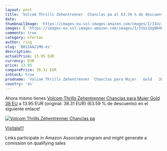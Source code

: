 ```yaml
---
layout: post
title: 'Volcom Thrills Zehentrenner  Chanclas pa al 63.59 % de descuento'
date: 
thumbnailImage: 'https://images-eu.ssl-images-amazon.com/images/I/31Uz1Ug884L._SL200_.jpg'
images: [ 'https://images-eu.ssl-images-amazon.com/images/I/31Uz1Ug884L._SL200_.jpg' ]
comments: true
category: ofertas
author: ring
slug: 'B01IAA21MQ-es'
description:
actualPrice: 13.95 EUR
currency: EUR
price: 13.95
comparePrice: 38.31 EUR
inStock: true
prodname: 'Volcom Thrills Zehentrenner  Chanclas para Mujer   Gold   38 EU'
country: 'es'
---
```


Ahora mismo tienes [Volcom Thrills Zehentrenner  Chanclas para Mujer   Gold   38 EU](https://www.amazon.es/dp/B01IAA21MQ/?tag=tolees-21) a 13.95 EUR (original: 38.31 EUR) (63.59 %  de descuento) en el siguiente enlace!

[![Volcom Thrills Zehentrenner  Chanclas pa](https://images-eu.ssl-images-amazon.com/images/I/31Uz1Ug884L._SL200_.jpg)](https://www.amazon.es/dp/B01IAA21MQ/?tag=tolees-21)

[Visítala!!!](https://www.amazon.es/dp/B01IAA21MQ/?tag=tolees-21)

Links participate in Amazon Associate program and might generate a comission on qualifying sales
